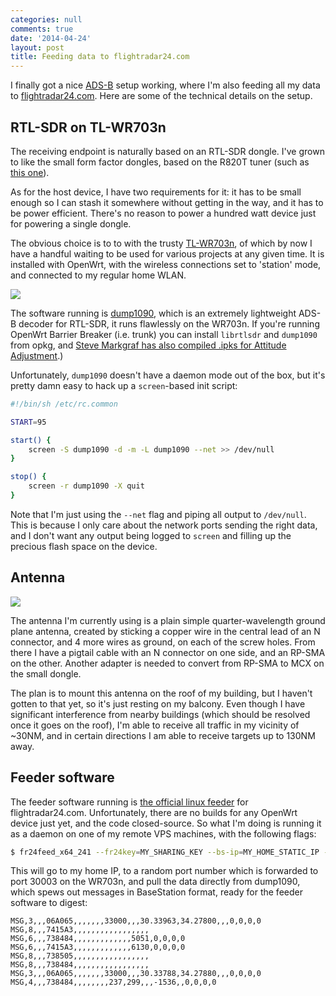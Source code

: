 ```yaml
---
categories: null
comments: true
date: '2014-04-24'
layout: post
title: Feeding data to flightradar24.com
---
```


I finally got a nice [ADS-B](https://en.wikipedia.org/wiki/Automatic_dependent_surveillance-broadcast) setup working, where I'm also feeding all my data to [flightradar24.com](http://flightradar24.com). Here are some of the technical details on the setup.

## RTL-SDR on TL-WR703n
The receiving endpoint is naturally based on an RTL-SDR dongle. I've grown to like the small form factor dongles, based on the R820T tuner (such as [this one](http://www.ebay.com/itm/NEW-SALE-MINI-RTL-SDR-FM-DAB-DVB-T-Dongle-Stick-RTL2832-R820T-HOT-US-BB-/310851716997)).

As for the host device, I have two requirements for it: it has to be small enough so I can stash it somewhere without getting in the way, and it has to be power efficient. There's no reason to power a hundred watt device just for powering a single dongle.

The obvious choice is to to with the trusty [TL-WR703n](http://wiki.openwrt.org/toh/tp-link/tl-wr703n), of which by now I have a handful waiting to be used for various projects at any given time. It is installed with OpenWrt, with the wireless connections set to 'station' mode, and connected to my regular home WLAN.

![](/static/img/blog/1090setup.jpg)

The software running is [dump1090](https://github.com/antirez/dump1090/), which is an extremely lightweight ADS-B decoder for RTL-SDR, it runs flawlessly on the WR703n. If you're running OpenWrt Barrier Breaker (i.e. trunk) you can install `librtlsdr`  and `dump1090` from opkg, and [Steve Markgraf has also compiled .ipks for Attitude Adjustment](https://steve-m.de/projects/rtl-sdr/openwrt/packages/).)

Unfortunately, `dump1090` doesn't have a daemon mode out of the box, but it's pretty damn easy to hack up a `screen`-based init script:

```bash
#!/bin/sh /etc/rc.common

START=95

start() {
    screen -S dump1090 -d -m -L dump1090 --net >> /dev/null
}

stop() {
    screen -r dump1090 -X quit
}
```

Note that I'm just using the `--net` flag and piping all output to `/dev/null`. This is because I only care about the network ports sending the right data, and I don't want any output being logged to `screen` and filling up the precious flash space on the device.

## Antenna

![](/static/img/blog/1090ant.jpg)

The antenna I'm currently using is a plain simple quarter-wavelength ground plane antenna, created by sticking a copper wire in the central lead of an N connector, and 4 more wires as ground, on each of the screw holes. From there I have a pigtail cable with an N connector on one side, and an RP-SMA on the other. Another adapter is needed to convert from RP-SMA to MCX on the small dongle.

The plan is to mount this antenna on the roof of my building, but I haven't gotten to that yet, so it's just resting on my balcony. Even though I have significant interference from nearby buildings (which should be resolved once it goes on the roof), I'm able to receive all traffic in my vicinity of ~30NM, and in certain directions I am able to receive targets up to 130NM away.

## Feeder software
The feeder software running is [the official linux feeder](http://forum.flightradar24.com/threads/4270-Linux-feeder-software-for-Flightradar24) for flightradar24.com. Unfortunately, there are no builds for any OpenWrt device just yet, and the code closed-source. So what I'm doing is running it as a daemon on one of my remote VPS machines, with the following flags:

```bash
$ fr24feed_x64_241 --fr24key=MY_SHARING_KEY --bs-ip=MY_HOME_STATIC_IP --bs-port=MY_PORT_NUM
```

This will go to my home IP, to a random port number which is forwarded to port 30003 on the WR703n, and pull the data directly from dump1090, which spews out messages in BaseStation format, ready for the feeder software to digest:

```
MSG,3,,,06A065,,,,,,,33000,,,30.33963,34.27800,,,0,0,0,0
MSG,8,,,7415A3,,,,,,,,,,,,,,,,,
MSG,6,,,738484,,,,,,,,,,,,,5051,0,0,0,0
MSG,6,,,7415A3,,,,,,,,,,,,,6130,0,0,0,0
MSG,8,,,738505,,,,,,,,,,,,,,,,,
MSG,8,,,738484,,,,,,,,,,,,,,,,,
MSG,3,,,06A065,,,,,,,33000,,,30.33788,34.27880,,,0,0,0,0
MSG,4,,,738484,,,,,,,,237,299,,,-1536,,0,0,0,0
```
